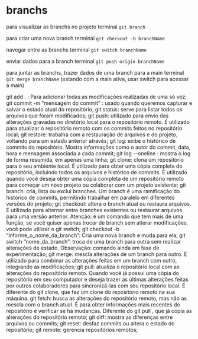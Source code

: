 # branchs

para visualizar as branchs no projeto
terminal `git branch`

para criar uma nova branch
terminal `git checkout -b branchName`

navegar entre as branchs
terminal `git switch branchName`

enviar dados para a branch
terminal `git push origin branchName`

para juntar as branchs, trazer dados de uma branch para a main
terminal `git merge branchName` (estando com a main ativa, usar switch para acessar a main)

git add . : Para adicionar todas as modificações realizadas de uma só vez;
git commit -m “mensagem do commit” : usado quando queremos capturar e salvar o estado atual do repositório;
git status: serve para listar todos os arquivos que foram modificados;
git push: utilizado para envio das alterações gravadas no diretório local para o repositório remoto. É utilizado para atualizar o repositório remoto com os commits feitos no repositório local;
git restore: trabalha com a restauração de arquivos e do projeto, voltando para um estado anterior através;
git log: exibe o histórico de commits do repositório. Mostra informações como o autor do commit, data, hora e mensagem associada a cada commit;
git log --oneline : mostra o log de forma resumida, em apenas uma linha;
git clone: clona um repositório para o seu ambiente local. É utilizado para obter uma cópia completa do repositório, incluindo todos os arquivos e histórico de commits. É utilizado quando você deseja obter uma cópia completa de um repositório remoto para começar um novo projeto ou colaborar com um projeto existente;
git branch: cria, lista ou exclui branches. Um branch é uma ramificação do histórico de commits, permitindo trabalhar em paralelo em diferentes versões do projeto;
git checkout: altera o branch atual ou restaura arquivos. É utilizado para alternar entre branches existentes ou restaurar arquivos para uma versão anterior. Atenção: é um comando que tem mais de uma função, se você quiser apenas trocar de branch sem alterar modificações, você pode utilizar o git switch;
git checkout -b “informe_o_nome_da_branch”: Cria uma nova branch e muda para ela;
git switch “nome_da_branch”: troca de uma branch para outra sem realizar alterações de estado. Observação: comando ainda em fase de experimentação;
git merge: mescla alterações de um branch para outro. É utilizado para combinar as alterações feitas em um branch com outro, integrando as modificações;
git pull: atualiza o repositório local com as alterações do repositório remoto. Quando você já possui uma cópia do repositório em seu computador e deseja trazer as últimas alterações feitas por outros colaboradores para sincronizá-las com seu repositório local. É diferente do git clone, que faz um clone do repositório remoto na sua máquina.
git fetch: busca as alterações do repositório remoto, mas não as mescla com o branch atual. É para obter informações mais recentes do repositório e verificar se há mudanças. Diferente do git pull , que já copia as alterações do repositório remoto;
git diff: mostra as diferenças entre arquivos ou commits;
git reset: desfaz commits ou altera o estado do repositório;
git remote: gerencia repositórios remotos;

